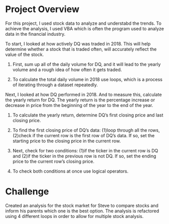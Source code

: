 # Project Overview

For this project, I used stock data to analyze and understabd the trends. To achieve the analysis, I used VBA which is often the program used to analyze data in the financial industry.

To start, I looked at how actively DQ was traded in 2018. This will help determine whether a stock that is traded often, will accurately reflect the value of the stock. 

1. First, sum up all of the daily volume for DQ, and it will lead to the yearly volume and a rough idea of how often it gets traded.

2. To calculate the total daily volume in 2018 use loops, which is a process of iterating through a dataset repeatedly.

Next, I looked at how DQ performed in 2018. And to measure this, calculate the yearly return for DQ. The yearly return is the percentage increase or decrease in price from the beginning of the year to the end of the year.

1. To calculate the yearly return, determine DQ’s first closing price and last closing price.

2. To find the first closing price of DQ’s data: (1)loop through all the rows, (2)check if the current row is the first row of DQ’s data. If so, set the starting price to the closing price in the current row.

3. Next, check for two conditions: (1)if the ticker in the current row is DQ and (2)if the ticker in the previous row is not DQ. If so, set the ending price to the current row’s closing price.

4. To check both conditions at once use logical operators.

# Challenge
Created an analysis for the stock market for Steve to compare stocks and inform his parents which one is the best option.
The analysis is refactored using 4 different loops in order to allow for multiple stock analysis. 
